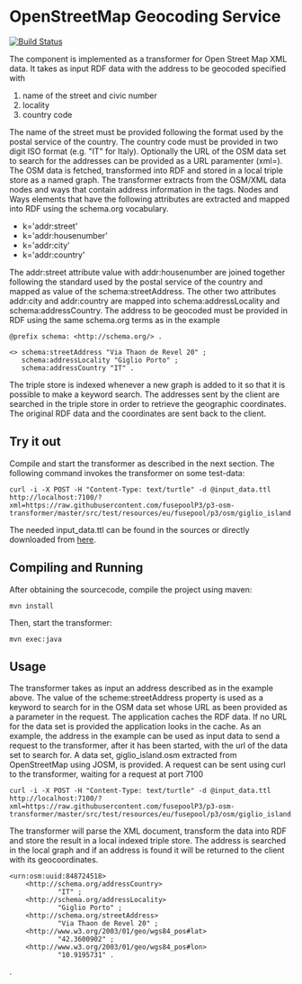 OpenStreetMap Geocoding Service 
===============================

[![Build Status](https://travis-ci.org/fusepoolP3/p3-osm-transformer.svg)](https://travis-ci.org/fusepoolP3/p3-osm-transformer)

The component is implemented as a transformer for Open Street Map XML data. It takes as input RDF data with the address to be geocoded specified with

1. name of the street and civic number
2. locality
3. country code

The name of the street must be provided following the format used by the postal service of the country. The country code must be provided in two digit ISO format (e.g. "IT" for Italy). Optionally the URL of the OSM data set to search for the addresses can be provided as a URL paramenter (xml=<data set url>). The OSM data is fetched, transformed into RDF and stored in a local triple store as a named graph. The transformer extracts from the OSM/XML data nodes and ways that contain address information in the tags. Nodes and Ways elements that have the following attributes are extracted and mapped into RDF using the schema.org vocabulary. 

- k='addr:street'  
- k='addr:housenumber' 
- k='addr:city'
- k='addr:country'

The addr:street attribute value with  addr:housenumber are joined together following the standard used by the postal service of the country and mapped as value of the schema:streetAddress. The other two attributes addr:city and addr:country are mapped into schema:addressLocality and schema:addressCountry. The address to be geocoded must be provided in RDF using the same schema.org terms as in the example

    @prefix schema: <http://schema.org/> .

    <> schema:streetAddress "Via Thaon de Revel 20" ;
       schema:addressLocality "Giglio Porto" ;
       schema:addressCountry "IT" .

The triple store is indexed whenever a new graph is added to it so that it is possible to make a keyword search. The addresses sent by the client are searched in the triple store in order to retrieve the geographic coordinates. The original RDF data and the coordinates are sent back to the client. 

## Try it out
Compile and start the transformer as described in the next section. The following command invokes the transformer on some test-data:

    curl -i -X POST -H "Content-Type: text/turtle" -d @input_data.ttl http://localhost:7100/?xml=https://raw.githubusercontent.com/fusepoolP3/p3-osm-transformer/master/src/test/resources/eu/fusepool/p3/osm/giglio_island.osm  

The needed input_data.ttl can be found in the sources or directly downloaded from [here](https://github.com/fusepoolP3/p3-osm-transformer/blob/master/src/test/resources/eu/fusepool/p3/osm/input_data.ttl).

## Compiling and Running
After obtaining the sourcecode, compile the project using maven:

    mvn install

Then, start the transformer:

    mvn exec:java

 
## Usage
The transformer takes as input an address described as in the example above. The value of the scheme:streetAddress property is used as a keyword to search for in the OSM data set whose URL as been provided as a parameter in the request. The application caches the RDF data. If no URL for the data set is provided the application looks in the cache. As an example, the address in the example can be used as input data to send a request to the transformer, after it has been started, with the url of the data set to search for. A data set, giglio_island.osm extracted from OpenStreetMap using JOSM, is provided. A request can be sent using curl to the transformer, waiting for a request at port 7100

    curl -i -X POST -H "Content-Type: text/turtle" -d @input_data.ttl http://localhost:7100/?xml=https://raw.githubusercontent.com/fusepoolP3/p3-osm-transformer/master/src/test/resources/eu/fusepool/p3/osm/giglio_island.osm  

The transformer will parse the XML document, transform the data into RDF and store the result in a local indexed triple store. The address is searched in the local graph and if an address is found it will be returned to the client with its geocoordinates.

    <urn:osm:uuid:848724518>
        <http://schema.org/addressCountry>
                "IT" ;
        <http://schema.org/addressLocality>
                "Giglio Porto" ;
        <http://schema.org/streetAddress>
                "Via Thaon de Revel 20" ;
        <http://www.w3.org/2003/01/geo/wgs84_pos#lat>
                "42.3600902" ;
        <http://www.w3.org/2003/01/geo/wgs84_pos#lon>
                "10.9195731" .
.    
